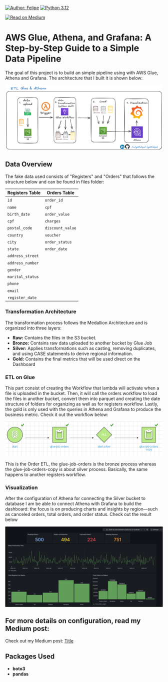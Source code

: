 [![Author: Felipe](https://img.shields.io/badge/Author-Felipe%20Machado-blue?style=flat-square)](https://www.linkedin.com/in/getfelipe/) [![Python 3.12](https://img.shields.io/badge/Python-3.12-blue?style=flat-square&logo=python)](https://www.python.org/downloads/release/python-3120/)

[![Read on Medium](https://img.shields.io/badge/Read%20on-Medium-black?style=flat-square&logo=medium)](https://medium.com/)

# AWS Glue, Athena, and Grafana: A Step-by-Step Guide to a Simple Data Pipeline

The goal of this project is to build an simple pipeline using with AWS Glue, Athena and Grafana. The architecture that I built it is shown below:

![etl-architecture](assets/finalGlue.png)

## Data Overview

The fake data used consists of "Registers" and "Orders" that follows the structure below and can be found in files folder:

| **Registers Table** | **Orders Table** |
| ------------------- | ---------------- |
| `id`                | `order_id`       |
| `name`              | `cpf`            |
| `birth_date`        | `order_value`    |
| `cpf`               | `charges`        |
| `postal_code`       | `discount_value` |
| `country`           | `voucher`        |
| `city`              | `order_status`   |
| `state`             | `order_date`     |
| `address_street`    |                  |
| `address_number`    |                  |
| `gender`            |                  |
| `marital_status`    |                  |
| `phone`             |                  |
| `email`             |                  |
| `register_date`     |                  |

### Transformation Architecture

The transformation process follows the Medallion Architecture and is organized into three layers:

- **Raw:** Contains the files in the S3 bucket.
- **Bronze:** Contains raw data uploaded to another bucket by Glue Job
- **Silver:** Applies transformations such as casting, removing duplicates, and using CASE statements to derive regional information.
- **Gold:** Contains the final metrics that will be used direct on the Dashboard

### ETL on Glue

This part consist of creating the Workflow that lambda will activate when a file is uploaded in the bucket.
Then, it will call the orders workflow to load the files in another bucket, convert them into parquet and creating the date structure of folders for organizing as well as for registers workflow. Lastly, the gold is only used with the queries in Athena and Grafana to produce the business metric. Check it out the workflow below:

![etl-glue](assets/etl-glue.png)

This is the Order ETL, the glue-job-orders is the bronze process whereas the glue-job-orders-copy is about silver process. Basically, the same happens to another registers workflow.

### Visualization

After the configuration of Athena for connecting the Silver bucket to database I am be able to connect Athena with Grafana to build the dashboard: the focus is on producing charts and insights by region—such as canceled orders, total orders, and order status.
Check out the result below

![grafana-dashboard](assets/finaldash.png)

## For more details on configuration, read my Medium post:

Check out my Medium post: [Title](https://medium.com/)

## Packages Used

- **boto3**
- **pandas**
